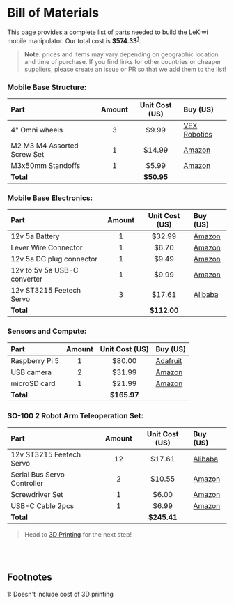 # Bill of Materials

This page provides a complete list of parts needed to build the LeKiwi mobile manipulator. Our total cost is **$574.33**<sup>[1](#footnote1)</sup>.

> **Note**: prices and items may vary depending on geographic location and time of purchase. If you find links for other countries or cheaper suppliers, please create an issue or PR so that we add them to the list!


### Mobile Base Structure:
| Part | Amount | Unit Cost (US) | Buy (US) | 
|:---|:---:|:---:|:---|
| 4" Omni wheels | 3 | $9.99 | [VEX Robotics](https://www.vexrobotics.com/omni-wheels.html?srsltid=AfmBOorWdWT-FIiWSAbicYWSxqYr-d5X3CJSGxMkO33WO0thwlTn4DQu) |
| M2 M3 M4 Assorted Screw Set | 1 | $14.99 | [Amazon](https://www.amazon.com/Button-Socket-Washers-Assortment-Machine/dp/B0BMQGJP3F?crid=3BV00OKSWG5QC&dib=eyJ2IjoiMSJ9.Sen0Xv-BTF6xjAhC5fq9lJPAHwJfunRcTQVlabXBBpvyomGGhDRb4VmODm-b7q2uSs-vixpW3WswTothajCvCRt0OeLcSVCUmfFZTDrK8UEFq-3cH8yprPOOUhFC9-iXH0arg4JuTSrpnoQ0cVyXiyFjZn5pfJ3LboEPK4-HUH6ED5ZPyNYL3f5sRLoFeLOvkAR-GT-UIn1x2lwSz98am3pVh0h-IZ9tJxF1pSSAk-0.d4TrGGQdxAwqJBZgA2ulWsKEsMxntyqMXP31x6_Yua8&dib_tag=se&keywords=screw%2Bset%2Bm2%2Bm3%2Bm4&qid=1740005319&sprefix=screw%2Bset%2Bm2%2Bm3%2Bm%2Caps%2C170&sr=8-3&th=1) |
| M3x50mm Standoffs | 1 | $5.99 | [Amazon](https://www.amazon.com/Female-Standoff-Quadcopter-Computer-Circuit/dp/B0CJCH8TWS?crid=S82BFYFIR12P&dib=eyJ2IjoiMSJ9.qgcVOZS3gzWq6i5ghQsZSmBwjIj-CZj03H3RRKH7yo7LPB0zqum5UIxz48bY6hmGfy-AB2biVyFQjXeS50QZk_e_7oj9XAb0G2MKY6dGJhRRLIssQbKhGDcZLXpkQp8HbzBPpxNT-sMCkBfleSfSTn4x4vZihR8-gMK4yn1kuj_krM5xQ3bYm7HTUCSnJ9qN7SokoyKz8iqq29-Ec9d_9lSK2xZZ3AcwKJfpwSs59UE.6Q4v0YQ2Z2Hc4A3AWVsp65TpeDtihgs0B3YKFP4SHMQ&dib_tag=se&keywords=m3x50mm%2Bstandoff%2Bfemale%2Bto%2Bfemale&qid=1740006253&sprefix=m3x50mm%2Bstandoff%2Bfemale%2Bto%2Bfemale%2Caps%2C104&sr=8-3&th=1) |
| **Total** | | **$50.95** | |

### Mobile Base Electronics:
| Part | Amount | Unit Cost (US) | Buy (US) | 
|:---|:---:|:---:|:---|
| 12v 5a Battery | 1 | $32.99 | [Amazon](https://www.amazon.com/KBT-Rechargeable-Connector-Replacement-Security/dp/B0C242DYT1/ref=sr_1_2_sspa?crid=12BGULVAZ8MDV&dib=eyJ2IjoiMSJ9.ctlCeqlIhw9OOFTxoh3o0c0e9t3QiObeBM7hfDN2vBY4n1OXdjVJWY6M8NpBunLtdSwxsM_KHeD80KBn7nziUYfMw_CmQHc3pW7lx6f0LdTQRdVYhmv806Re285Hix4tEp6EBmMz3KJ1fG9nx-8pKw6mRVHoG6n9WcXiBkDMkzb3zDIWiwVCGXuu5n_ObAeA3vuUCEDMxY-iK0zxVgi9AK1GNaPPnKO0pl2K0CK_joT_kRvmoUCe-5YWGEiB0OC4toBWbQ-zeahBQ1hYiac2vxNb-hks6519l3UgwspsVec.-Dj8MPVJfw9S-ioXjhH7MW9GIhJKoaikZUh_7fim95c&dib_tag=se&keywords=12v%2B5a%2Blipo%2Bwith%2Bdc&qid=1734979294&s=electronics&sprefix=12v%2B5a%2Blipo%2Bwith%2Bdc%2Celectronics%2C140&sr=1-2-spons&sp_csd=d2lkZ2V0TmFtZT1zcF9hdGY&th=1) |
| Lever Wire Connector | 1 | $6.70 | [Amazon](https://www.amazon.com/Wago-221-413-LEVER-NUTS-Conductor-Connectors/dp/B06XGYXVXR/ref=sr_1_4?dib=eyJ2IjoiMSJ9.fOT52WXrJLuURppThW6TYzvQ0FG_CuEvZvC2pUUOtRyUAibO90u1m-aSUIdhTi0OYiyxmc7TojQqT-SeaiF40fZgXD81A3aglO3jSwvPGdei602Tcso-qQftKZaLPNA8e3HmegZlp2rDGrWWJYla4M1GzLU8l3ze5PRFTJRvQLvcrMrL1-xoHvoVICOnKVYMIo223UT0nZTxzLj05G-XIvADjSnhZQQWO1sUrmheTXU.PCLRVwmLfQDDlzgIC88_wSK1f3OtVDE9IWEtooUReGM&dib_tag=se&keywords=wago%2B3%2Bport&qid=1734978387&sr=8-4&th=1) |
| 12v 5a DC plug connector | 1 | $9.49 | [Amazon](https://www.amazon.com/43x2pcs-Connectors-Security-Lighting-MILAPEAK/dp/B072BXB2Y8/ref=sr_1_11?crid=F8DVHD96FSB8&dib=eyJ2IjoiMSJ9.Vg1XhpK_QTBXckXNYVzjxhECJJT-Vyadz9qsheDZCLH9W_Skje8DNP5sgHyn9nJfOkTuPHPGdHdFffAKBLh1stFJNPhTl691RIhyZV8Xdb69PwWxAa6kg6GIuc4kluXWSL7PgJqGOeyAIoFejMhGOmIzvOq7e_aeqSEhN4nrvIJwUiwEugEen9Fcsu7ZwHsn2CjTxMNre5hKfzoTbcJuWvl8_hb4DzZ-Catvv-84QKCnlrvzv3DXKAcYCFg5IypKpsS9G095LfVB7fSol4wP8eMMy4QIvLUWDAcCgrOrOA2OhqVCuruXCA8TzpK3PpfuDx05Od-RkkUeAF6yauhDRBjA5G2f8qjPWBLERWSGgjg.4herHTa8-F0hxdQdf4ulaOyttNlKyvEnSQIeMpnGvQ0&dib_tag=se&keywords=16+awg+leads+to+dc+short&qid=1734979609&s=electronics&sprefix=16+awg+leads+to+dc+short%2Celectronics%2C146&sr=1-11) |
| 12v to 5v 5a USB-C converter | 1 | $9.99 | [Amazon](https://www.amazon.com/Klnuoxj-Converter-Interface-Waterproof-Compatible/dp/B0CRVW7N2J?source=ps-sl-shoppingads-lpcontext&ref_=fplfs&smid=A1QRG6NHEUKUZO&gQT=0&th=1) |
| 12v ST3215 Feetech Servo | 3 | $17.61 | [Alibaba](https://www.alibaba.com/product-detail/6PCS-12V-30KG-STS3215-High-Torque_1601216757543.html?spm=a2700.details.you_may_like.1.5d7322cbznWx4D) |
| **Total** | | **$112.00** | |


### Sensors and Compute:
| Part | Amount | Unit Cost (US) | Buy (US) | 
|:---|:---:|:---:|:---|
| Raspberry Pi 5 | 1 | $80.00 | [Adafruit](https://www.adafruit.com/product/5813?src=raspberrypi) |
| USB camera | 2 | $31.99 | [Amazon](https://www.amazon.com/Arducam-Camera-Computer-Without-Microphone/dp/B0972KK7BC/ref=sr_1_4?crid=29C5SZF36R81Y&dib=eyJ2IjoiMSJ9.bWmo43qIw1ooXqzDAWhsaHOsUgP_qnyhYz2WKoTGRn6qB0u51IXmvgFmcHI6eZHnsm65fNE3UGaRTNdRzm_TQClXeyZNUMUMI-Dq_CeeeSd_JUdcQuV9eClKOMxrivZ9eer2rWYqs2KrZ79IiQhF3il9fIxJO7N1FAOWvxrrd0Kkc-5cBrunnOXYTvNyHnIrKfZkqCmNi6q4mMxfmJM6ImgavbdV_atCjg51L0dzfJU.dMOsZkqOUWqPT3luV-go9s_lWP7dQrFZTj2gBRT0PAQ&dib_tag=se&keywords=arducam+usb&qid=1734986642&sprefix=arducam+us%2Caps%2C212&sr=8-4) |
| microSD card | 1 | $21.99 | [Amazon](https://a.co/d/b07pO8v) |
| **Total** | | **$165.97** | |

### SO-100 2 Robot Arm Teleoperation Set:
| Part | Amount | Unit Cost (US) | Buy (US) | 
|:---|:---:|:---:|:---|
| 12v ST3215 Feetech Servo | 12 | $17.61 | [Alibaba](https://www.alibaba.com/product-detail/6PCS-12V-30KG-STS3215-High-Torque_1601216757543.html?spm=a2700.details.you_may_like.1.5d7322cbznWx4D) |
| Serial Bus Servo Controller | 2 | $10.55 | [Amazon](https://www.amazon.com/Waveshare-Integrates-Control-Circuit-Supports/dp/B0CTMM4LWK/ref=sr_1_5?crid=1DQJCEEE215LP&dib=eyJ2IjoiMSJ9.gY47WLA3iZcGpEIethhA2B7DZV9DTXiR0x26sSsooS_4k9VNWxjPOctEHfIRwiGhqHG8eBT624Xf06RIlWE47sfB5KtFa5NZmtf-u0aKYnjULtxPKoTpmYt6Lj-L7eH7mR2Kuog5eP11btxWLKU-8n6ME7CXqMLpnbOc1wtgglx40tW0TYMsMrbojOn-VXPujIYMixN7mWcCSxHg3JU9C9EeYm_fcJ_dF10j4uW3Sec.RWBAd63wJrpVUIRm_97ACdd5wW4TYulH6p9_V1g4ApA&dib_tag=se&keywords=waveshare+servo+bus+board&qid=1734981387&sprefix=waveshare+servo+bus+boar%2Caps%2C182&sr=8-5) |
| Screwdriver Set | 1 | $6.00 | [Amazon](https://www.amazon.com/Precision-Phillips-Screwdriver-Electronics-Computer/dp/B0DB227RTH) |
| USB-C Cable 2pcs | 1 | $6.99 | [Amazon](https://www.amazon.com/Charging-etguuds-Charger-Braided-Compatible/dp/B0B8NWLLW2/?th=1) |
| **Total** | | **$245.41** | |


> Head to [3D Printing](3DPrinting.md) for the next step!

<br></br>

## Footnotes
<a name="footnote1">1</a>: Doesn't include cost of 3D printing
